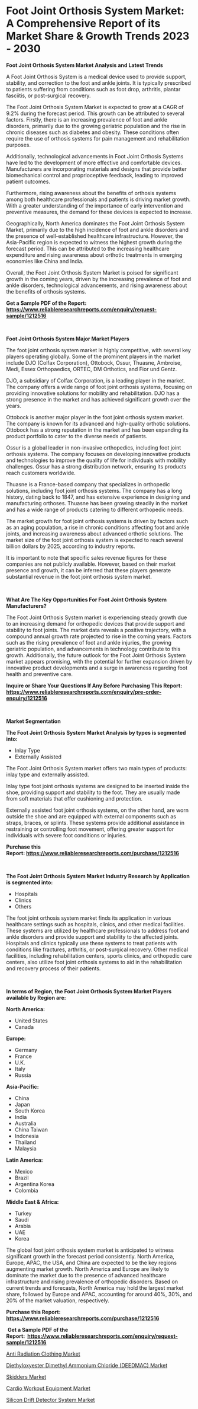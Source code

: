 <p><h1>Foot Joint Orthosis System Market: A Comprehensive Report of its Market Share & Growth Trends 2023 - 2030</h1></p><p><strong>Foot Joint Orthosis System Market Analysis and Latest Trends</strong></p>
<p><p>A Foot Joint Orthosis System is a medical device used to provide support, stability, and correction to the foot and ankle joints. It is typically prescribed to patients suffering from conditions such as foot drop, arthritis, plantar fasciitis, or post-surgical recovery.</p><p>The Foot Joint Orthosis System Market is expected to grow at a CAGR of 9.2% during the forecast period. This growth can be attributed to several factors. Firstly, there is an increasing prevalence of foot and ankle disorders, primarily due to the growing geriatric population and the rise in chronic diseases such as diabetes and obesity. These conditions often require the use of orthosis systems for pain management and rehabilitation purposes.</p><p>Additionally, technological advancements in Foot Joint Orthosis Systems have led to the development of more effective and comfortable devices. Manufacturers are incorporating materials and designs that provide better biomechanical control and proprioceptive feedback, leading to improved patient outcomes.</p><p>Furthermore, rising awareness about the benefits of orthosis systems among both healthcare professionals and patients is driving market growth. With a greater understanding of the importance of early intervention and preventive measures, the demand for these devices is expected to increase.</p><p>Geographically, North America dominates the Foot Joint Orthosis System Market, primarily due to the high incidence of foot and ankle disorders and the presence of well-established healthcare infrastructure. However, the Asia-Pacific region is expected to witness the highest growth during the forecast period. This can be attributed to the increasing healthcare expenditure and rising awareness about orthotic treatments in emerging economies like China and India.</p><p>Overall, the Foot Joint Orthosis System Market is poised for significant growth in the coming years, driven by the increasing prevalence of foot and ankle disorders, technological advancements, and rising awareness about the benefits of orthosis systems.</p></p>
<p><strong>Get a Sample PDF of the Report:&nbsp; <a href="https://www.reliableresearchreports.com/enquiry/request-sample/1212516">https://www.reliableresearchreports.com/enquiry/request-sample/1212516</a></strong></p>
<p>&nbsp;</p>
<p><strong>Foot Joint Orthosis System Major Market Players</strong></p>
<p><p>The foot joint orthosis system market is highly competitive, with several key players operating globally. Some of the prominent players in the market include DJO (Colfax Corporation), Ottobock, Ossur, Thuasne, Ambroise, Medi, Essex Orthopaedics, ORTEC, DM Orthotics, and Fior und Gentz.</p><p>DJO, a subsidiary of Colfax Corporation, is a leading player in the market. The company offers a wide range of foot joint orthosis systems, focusing on providing innovative solutions for mobility and rehabilitation. DJO has a strong presence in the market and has achieved significant growth over the years.</p><p>Ottobock is another major player in the foot joint orthosis system market. The company is known for its advanced and high-quality orthotic solutions. Ottobock has a strong reputation in the market and has been expanding its product portfolio to cater to the diverse needs of patients.</p><p>Ossur is a global leader in non-invasive orthopedics, including foot joint orthosis systems. The company focuses on developing innovative products and technologies to improve the quality of life for individuals with mobility challenges. Ossur has a strong distribution network, ensuring its products reach customers worldwide.</p><p>Thuasne is a France-based company that specializes in orthopedic solutions, including foot joint orthosis systems. The company has a long history, dating back to 1847, and has extensive experience in designing and manufacturing orthoses. Thuasne has been growing steadily in the market and has a wide range of products catering to different orthopedic needs.</p><p>The market growth for foot joint orthosis systems is driven by factors such as an aging population, a rise in chronic conditions affecting foot and ankle joints, and increasing awareness about advanced orthotic solutions. The market size of the foot joint orthosis system is expected to reach several billion dollars by 2025, according to industry reports.</p><p>It is important to note that specific sales revenue figures for these companies are not publicly available. However, based on their market presence and growth, it can be inferred that these players generate substantial revenue in the foot joint orthosis system market.</p></p>
<p>&nbsp;</p>
<p><strong>What Are The Key Opportunities For Foot Joint Orthosis System Manufacturers?</strong></p>
<p><p>The Foot Joint Orthosis System market is experiencing steady growth due to an increasing demand for orthopedic devices that provide support and stability to foot joints. The market data reveals a positive trajectory, with a compound annual growth rate projected to rise in the coming years. Factors such as the rising prevalence of foot and ankle injuries, the growing geriatric population, and advancements in technology contribute to this growth. Additionally, the future outlook for the Foot Joint Orthosis System market appears promising, with the potential for further expansion driven by innovative product developments and a surge in awareness regarding foot health and preventive care.</p></p>
<p><strong>Inquire or Share Your Questions If Any Before Purchasing This Report: <a href="https://www.reliableresearchreports.com/enquiry/pre-order-enquiry/1212516">https://www.reliableresearchreports.com/enquiry/pre-order-enquiry/1212516</a></strong></p>
<p>&nbsp;</p>
<p><strong>Market Segmentation</strong></p>
<p><strong>The Foot Joint Orthosis System Market Analysis by types is segmented into:</strong></p>
<p><ul><li>Inlay Type</li><li>Externally Assisted</li></ul></p>
<p><p>The Foot Joint Orthosis System market offers two main types of products: inlay type and externally assisted. </p><p>Inlay type foot joint orthosis systems are designed to be inserted inside the shoe, providing support and stability to the foot. They are usually made from soft materials that offer cushioning and protection.</p><p>Externally assisted foot joint orthosis systems, on the other hand, are worn outside the shoe and are equipped with external components such as straps, braces, or splints. These systems provide additional assistance in restraining or controlling foot movement, offering greater support for individuals with severe foot conditions or injuries.</p></p>
<p><strong>Purchase this Report:&nbsp;<a href="https://www.reliableresearchreports.com/purchase/1212516">https://www.reliableresearchreports.com/purchase/1212516</a></strong></p>
<p>&nbsp;</p>
<p><strong>The Foot Joint Orthosis System Market Industry Research by Application is segmented into:</strong></p>
<p><ul><li>Hospitals</li><li>Clinics</li><li>Others</li></ul></p>
<p><p>The foot joint orthosis system market finds its application in various healthcare settings such as hospitals, clinics, and other medical facilities. These systems are utilized by healthcare professionals to address foot and ankle disorders and provide support and stability to the affected joints. Hospitals and clinics typically use these systems to treat patients with conditions like fractures, arthritis, or post-surgical recovery. Other medical facilities, including rehabilitation centers, sports clinics, and orthopedic care centers, also utilize foot joint orthosis systems to aid in the rehabilitation and recovery process of their patients.</p></p>
<p>&nbsp;</p>
<p><strong>In terms of Region, the Foot Joint Orthosis System Market Players available by Region are:</strong></p>
<p>
    <p> <strong> North America: </strong>
        <ul>
            <li>United States</li>
            <li>Canada</li>
        </ul>
        </p> 
    <p> <strong> Europe: </strong>
        <ul>
            <li>Germany</li>
            <li>France</li>
            <li>U.K.</li>
            <li>Italy</li>
            <li>Russia</li>
        </ul>
        </p> 
    <p> <strong> Asia-Pacific: </strong>
        <ul>
            <li>China</li>
            <li>Japan</li>
            <li>South Korea</li>
            <li>India</li>
            <li>Australia</li>
            <li>China Taiwan</li>
            <li>Indonesia</li>
            <li>Thailand</li>
            <li>Malaysia</li>
        </ul>
        </p> 
    <p> <strong> Latin America: </strong>
        <ul>
            <li>Mexico</li>
            <li>Brazil</li>
            <li>Argentina Korea</li>
            <li>Colombia</li>
        </ul>
        </p> 
    <p> <strong> Middle East & Africa: </strong>
        <ul>
            <li>Turkey</li>
            <li>Saudi</li>
            <li>Arabia</li>
            <li>UAE</li>
            <li>Korea</li>
        </ul>
    </p>
    </p>
<p><p>The global foot joint orthosis system market is anticipated to witness significant growth in the forecast period consistently. North America, Europe, APAC, the USA, and China are expected to be the key regions augmenting market growth. North America and Europe are likely to dominate the market due to the presence of advanced healthcare infrastructure and rising prevalence of orthopedic disorders. Based on current trends and forecasts, North America may hold the largest market share, followed by Europe and APAC, accounting for around 40%, 30%, and 20% of the market valuation, respectively.</p></p>
<p><strong>Purchase this Report: <a href="https://www.reliableresearchreports.com/purchase/1212516">https://www.reliableresearchreports.com/purchase/1212516</a></strong></p>
<p>&nbsp;<strong>Get a Sample PDF of the Report:&nbsp;&nbsp;<a href="https://www.reliableresearchreports.com/enquiry/request-sample/1212516">https://www.reliableresearchreports.com/enquiry/request-sample/1212516</a></strong></p>
<p><strong></strong></p>
<p><p><a href="https://medium.com/@rombilly2345/anti-radiation-clothing-market-size-growth-forecast-2023-2030-3d1fac004723">Anti Radiation Clothing Market</a></p><p><a href="https://github.com/scarol104/Market-Research-Report-List-1/blob/main/diethyloxyester-dimethyl-ammonium-chloride-deedmac-market.md">Diethyloxyester Dimethyl Ammonium Chloride (DEEDMAC) Market</a></p><p><a href="https://www.linkedin.com/pulse/skidders-market-size-growth-forecast-from-2023-2030-fksue/">Skidders Market</a></p><p><a href="https://github.com/deliacustodio40/Market-Research-Report-List-1/blob/main/cardio-workout-equipment-market.md">Cardio Workout Equipment Market</a></p><p><a href="https://www.linkedin.com/pulse/silicon-drift-detector-system-market-share-amp-new-trends-7okbe/">Silicon Drift Detector System Market</a></p></p>